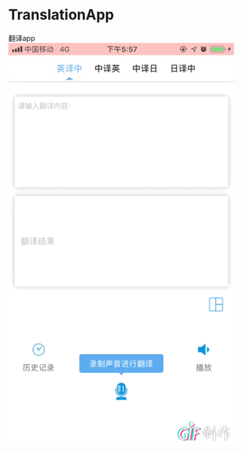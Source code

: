 # TranslationApp
翻译app
![演示图片](https://github.com/LinKolnLee/TranslationApp/blob/master/TranslationApp/TranslationApp/Resource/IMG_1207.GIF)
